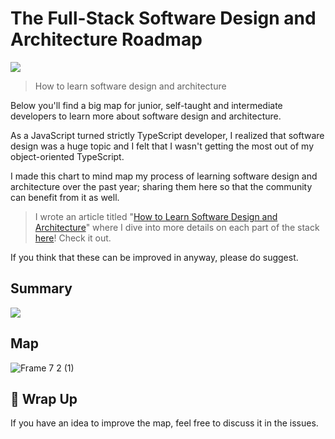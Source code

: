# The Full-Stack Software Design and Architecture Roadmap

![](https://user-images.githubusercontent.com/6892666/65833564-b3755780-e29f-11e9-8fc4-77873e1d5f97.png)

> How to learn software design and architecture

Below you'll find a big map for junior, self-taught and intermediate developers to learn more about software design and architecture. 

As a JavaScript turned strictly TypeScript developer, I realized that software design was a huge topic and I felt that I wasn't getting the most out of my object-oriented TypeScript.

I made this chart to mind map my process of learning software design and architecture over the past year; sharing them here so that the community can benefit from it as well.

> I wrote an article titled "[How to Learn Software Design and Architecture](https://khalilstemmler.com/articles/software-design-architecture/full-stack-software-design/)" where I dive into more details on each part of the stack [here](https://khalilstemmler.com/articles/software-design-architecture/full-stack-software-design/)! Check it out.

If you think that these can be improved in anyway, please do suggest.

## Summary

![](https://user-images.githubusercontent.com/6892666/65833569-bb34fc00-e29f-11e9-8516-79cbd9f8f07b.png)

## Map
![Frame 7 2 (1)](https://user-images.githubusercontent.com/6892666/65896069-834eb700-e37a-11e9-95be-7ae2300d5d50.png)

## 🚦 Wrap Up

If you have an idea to improve the map, feel free to discuss it in the issues.

